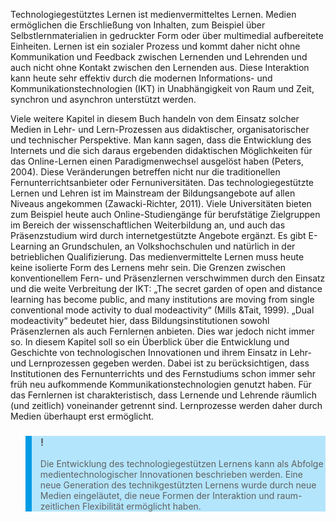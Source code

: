 <!-- filename: 01_Einfuehrung_Mediengestuetzes_Lernen_und_Fernlernen.md -->
<!-- title: Einführung: Mediengestützes Lernen und Fernlernen -->

Technologiegestütztes Lernen ist medienvermitteltes Lernen. Medien ermöglichen die Erschließung von Inhalten, zum Beispiel über Selbstlernmaterialien in gedruckter Form oder über multimedial aufbereitete Einheiten. Lernen ist ein sozialer Prozess und kommt daher nicht ohne Kommunikation und Feedback zwischen Lernenden und Lehrenden und auch nicht ohne Kontakt zwischen den Lernenden aus. Diese Interaktion kann heute sehr effektiv durch die modernen Informations- und Kommunikationstechnologien (IKT) in Unabhängigkeit von Raum und Zeit, synchron und asynchron unterstützt werden.

Viele weitere Kapitel in diesem Buch handeln von dem Einsatz solcher Medien in Lehr- und Lern-Prozessen aus didaktischer, organisatorischer und technischer Perspektive. Man kann sagen, dass die Entwicklung des Internets und die sich daraus ergebenden didaktischen Möglichkeiten für das Online-Lernen einen Paradigmenwechsel ausgelöst haben (Peters, 2004). Diese Veränderungen betreffen nicht nur die traditionellen Fernunterrichtsanbieter oder Fernuniversitäten. Das technologiegestützte Lernen und Lehren ist im Mainstream der Bildungsangebote auf allen Niveaus angekommen (Zawacki-Richter, 2011). Viele Universitäten bieten zum Beispiel heute auch Online-Studiengänge für berufstätige Zielgruppen im Bereich der wissenschaftlichen Weiterbildung an, und auch das Präsenzstudium wird durch internetgestützte Angebote ergänzt. Es gibt E-Learning an Grundschulen, an Volkshochschulen und natürlich in der betrieblichen Qualifizierung. Das medienvermittelte Lernen muss heute keine isolierte Form des Lernens mehr sein. Die Grenzen zwischen konventionellem Fern- und Präsenzlernen verschwimmen durch den Einsatz und die weite Verbreitung der IKT: „The secret garden of open and distance learning has become public, and many institutions are moving from single conventional mode activity to dual modeactivity“ (Mills &Tait, 1999). „Dual modeactivity“ bedeutet hier, dass Bildungsinstitutionen sowohl Präsenzlernen als auch Fernlernen anbieten. Dies war jedoch nicht immer so. In diesem Kapitel soll so ein Überblick über die Entwicklung und Geschichte von technologischen Innovationen und ihrem Einsatz in Lehr- und Lernprozessen gegeben werden. Dabei ist zu berücksichtigen, dass Institutionen des Fernunterrichts und des Fernstudiums schon immer sehr früh neu aufkommende Kommunikationstechnologien genutzt haben. Für das Fernlernen ist charakteristisch, dass Lernende und Lehrende räumlich (und zeitlich) voneinander getrennt sind. Lernprozesse werden daher durch Medien überhaupt erst ermöglicht.

<blockquote style="background: #B3E5FC; border-left: 10px solid #039BE5">

### !

Die Entwicklung des technologiegestützen Lernens kann als Abfolge medientechnologischer Innovationen beschrieben werden. Eine neue Generation des technikgestützten Lernens wurde durch neue Medien eingeläutet, die neue Formen der Interaktion und raum-zeitlichen Flexibilität ermöglicht haben.

</blockquote>
